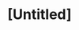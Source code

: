 ---
pid: ls5
title: "[Untitled]"
location_transcription: 
coordinates: "[-75.162325511907, 39.952207651682]"
zipcode: '19119'
gen_neighborhood: Northwest Philadelphia
neighborhood: Mount Airy
outside_phl: 
age: 
age_range: 
instagram: 
image_file_name: ls_5.jpg
proposal_transcription: 'A monument could simply be a seated area with a built-in
  sculpture or in area with various seating, exclusively lit in evenings. Something
  erected to resemble a totem pole or suggesting the multinational backgrounds there
  are in Philadelphia, ex: immigrants, tribes, etc. Hope to give insight with this!
  Good luck!'
topic: Inclusivity
topic_summary: 0, 0, 0
type: Conceptual,Sculpture Statue,Park,Bench
keywords_other: totem pole, multicultural
credit: 
image_labels: 
twitter: 
facebook: 
permalink: "/monuments/ls5/"
layout: item-page
---